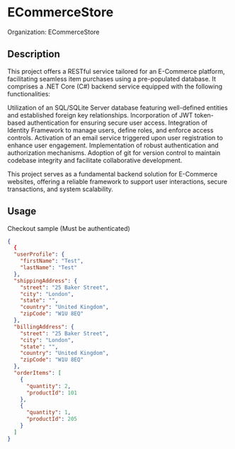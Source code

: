 # ECommerceStore

Organization: ECommerceStore 



## Description

This project offers a RESTful service tailored for an E-Commerce platform, facilitating seamless item purchases using a pre-populated database. It comprises a .NET Core (C#) backend service equipped with the following functionalities:

   Utilization of an SQL/SQLite Server database featuring well-defined entities and established foreign key relationships.
    Incorporation of JWT token-based authentication for ensuring secure user access.
    Integration of Identity Framework to manage users, define roles, and enforce access controls.
    Activation of an email service triggered upon user registration to enhance user engagement.
    Implementation of robust authentication and authorization mechanisms.
    Adoption of git for version control to maintain codebase integrity and facilitate collaborative development.

This project serves as a fundamental backend solution for E-Commerce websites, offering a reliable framework to support user interactions, secure transactions, and system scalability.

## Usage
Checkout sample (Must be authenticated)
```json
{
  {
  "userProfile": {
    "firstName": "Test",
    "lastName": "Test"
  },
  "shippingAddress": {
    "street": "25 Baker Street",
    "city": "London",
    "state": "",
    "country": "United Kingdom",
    "zipCode": "W1U 8EQ"
  },
  "billingAddress": {
    "street": "25 Baker Street",
    "city": "London",
    "state": "",
    "country": "United Kingdom",
    "zipCode": "W1U 8EQ"
  },
  "orderItems": [
    {
      "quantity": 2,
      "productId": 101
    },
    {
      "quantity": 1,
      "productId": 205
    }
  ]
}

```
